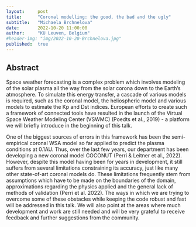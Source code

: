 ```yaml
---
layout:     post
title:      "Coronal modelling: the good, the bad and the ugly"
subtitle:   "Michaela Brchnelova"
date:       2022-10-20 11:00:00
author:     "KU Leuven, Belgium"
#header-img: "img/2022-10-20-Brchnelova.jpg"
published:  true
---
```


## Abstract
Space weather forecasting is a complex problem which involves modeling of the solar plasma all the way from the solar corona down to the Earth’s atmosphere. To simulate this energy transfer, a cascade of various models is required, such as the coronal model, the heliospheric model and various models to estimate the Kp and Dst indices. European efforts to create such a framework of connected tools have resulted in the launch of the Virtual Space Weather Modeling Center (VSWMC) (Poedts et al., 2019) - a platform we will briefly introduce in the beginning of this talk.   

One of the biggest sources of errors in this framework has been the semi-empirical coronal WSA model so far applied to predict the plasma conditions at 0.1AU. Thus, over the last few years, our department has been developing a new coronal model COCONUT (Perri & Leitner et al., 2022). However, despite this model having been for years in development, it still suffers from several limitations constraining its accuracy, just like many other state-of-art coronal models do. These limitations frequently stem from assumptions which have to be made on the boundaries of the domain, approximations regarding the physics applied and the general lack of methods of validation (Perri et al. 2022). The ways in which we are trying to overcome some of these obstacles while keeping the code robust and fast will be addressed in this talk. We will also point at the areas where much development and work are still needed and will be very grateful to receive feedback and further suggestions from the community. 
